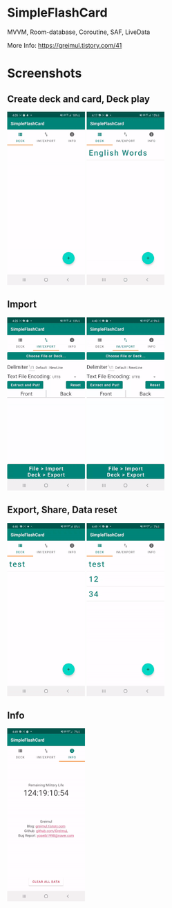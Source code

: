 # SimpleFlashCard
MVVM, Room-database, Coroutine, SAF, LiveData
    
More Info: https://greimul.tistory.com/41    
   
# Screenshots  
## Create deck and card, Deck play   
 
<img src="./img/01.gif">     <img src="./img/02.gif">   
   
## Import   
<img src="./img/03.gif">     <img src="./img/04.gif">   
   
## Export, Share, Data reset
<img src="./img/05.gif">     <img src="./img/06.gif">    
   
## Info
<img src="./img/07.gif">


